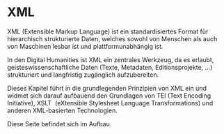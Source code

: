 # XML
 
XML (Extensible Markup Language) ist ein standardisiertes Format für hierarchisch strukturierte Daten, welches sowohl von Menschen als auch von Maschinen lesbar ist und plattformunabhängig ist.

In den Digital Humanities ist XML ein zentrales Werkzeug, da es erlaubt, geisteswissenschaftliche Daten (Texte, Metadaten, Editionsprojekte, ...) strukturiert und langfristig zugänglich aufzubereiten.

Dieses Kapitel führt in die grundlegenden Prinzipien von XML ein und widmet sich darauf aufbauend den Grundlagen von TEI (Text Encoding Initiative), XSLT  (eXtensible Stylesheet Language Transformations) und anderen XML-basierten Technologien. 

Diese Seite befindet sich im Aufbau.